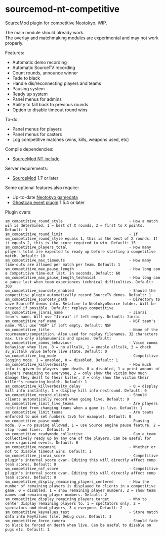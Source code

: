 sourcemod-nt-competitive
========================

SourceMod plugin for competitive Neotokyo. WIP.

The main module should already work.<br>
The overlay and matchmaking modules are experimental and may not work properly.

Features:
  - Automatic demo recording
  - Automatic SourceTV recording
  - Count rounds, announce winner
  - Fade to black
  - Handle dis/reconnecting players and teams
  - Pausing system
  - Ready up system
  - Panel menus for admins
  - Ability to fall back to previous rounds
  - Option to disable timeout round wins

To-do:
  - Panel menus for players
  - Panel menus for casters
  - Log competitive matches (wins, kills, weapons used, etc)

Compile dependencies:
  - <a target="_blank" href="https://github.com/softashell/sourcemod-nt-include">SourceMod NT include</a>

Server requirements:
  - <a target="_blank" href="http://www.sourcemod.net/downloads.php?branch=stable">SourceMod</a> 1.7 or later

Some optional features also require:
  - Up-to-date <a target="_blank" href="https://github.com/alliedmodders/sourcemod/tree/master/gamedata">Neotokyo gamedata</a>
  - <a target="_blank" href="https://github.com/softashell/nt-sourcemod-plugins">Ghostcap event plugin</a> 1.5.4 or later

Plugin cvars:
```
sm_competitive_round_style                              - How a match win is determined. 1 = best of X rounds, 2 = first to X points. Default: 1
sm_competitive_round_limit								- If sm_competitive_round_style equals 1, this is the best of X rounds. If it equals 2, this is the score required to win. Default: 15
sm_competitive_players_total							- How many players total are expected to ready up before starting a competitive match. Default: 10
sm_competitive_max_timeouts								- How many time-outs are allowed per match per team. Default: 1
sm_competitive_max_pause_length							- How long can a competitive time-out last, in seconds. Default: 60
sm_competitive_max_pause_length_technical				- How long can a pause last when team experiences technical difficulties. Default: 300
sm_competitive_sourcetv_enabled							- Should the competitive plugin automatically record SourceTV demos. Default: 1
sm_competitive_sourcetv_path							- Directory to save SourceTV demos into. Relative to NeotokyoSource folder. Will be created if possible. Default: replays_competitive
sm_competitive_jinrai_name								- Jinrai team's name. Will use "Jinrai" if left empty. Default: Jinrai
sm_competitive_nsf_name									- NSF team's name. Will use "NSF" if left empty. Default: NSF
sm_competitive_title									- Name of the tournament/competition. Also used for replay filenames. 32 characters max. Use only alphanumerics and spaces. Default:
sm_competitive_comms_behaviour							- Voice comms behaviour when live. 0 = no alltalk, 1 = enable alltalk, 2 = check sv_alltalk value before live state. Default: 0
sm_competitive_log_mode									- Competitive logging mode. 1 = enabled, 0 = disabled. Default: 1
sm_competitive_killverbosity							- How much info is given to players upon death. 0 = disabled, 1 = print amount of players remaining to everyone, 2 = only show the victim how much damage they dealt to their killer, 3 = only show the victim their killer's remaining health. Default: 1
sm_competitive_killverbosity_delay						- 0 = display kill info instantly, 1 = display kill info nextround. Default: 0
sm_competitive_record_clients							- Should clients automatically record when going live. Default: 0
sm_competitive_limit_live_teams							- Are players restricted from changing teams when a game is live. Default: 1
sm_competitive_limit_teams								- Are teams enforced to use set numbers (5v5 for example). Default: 0
sm_competitive_pause_mode								- Pausing mode. 0 = no pausing allowed, 1 = use Source engine pause feature, 2 = stop round timer.  Default: 2
sm_competitive_readymode_collective						- Can a team collectively ready up by any one of the players. Can be useful for more organized events. Default: 0
sm_competitive_nozanshi									- Whether or not to disable timeout wins. Default: 1
sm_competitive_jinrai_score								- Competitive plugin's internal score cvar. Editing this will directly affect comp team scores. Default: 0
sm_competitive_nsf_score								- Competitive plugin's internal score cvar. Editing this will directly affect comp team scores. Default: 0
sm_competitive_display_remaining_players_centered		- How the number of remaining players is displayed to clients in a competitive game. 0 = disabled, 1 = show remaining player numbers, 2 = show team names and remaining player numbers. Default: 2
sm_competitive_display_remaining_players_target  		- Who to center display remaining players to. 1 = spectators only, 2 = spectators and dead players, 3 = everyone. Default: 2
sm_competitive_keyvalues_test							- Store match data into KeyValues file. Debug cvar. Default: 1
sm_competitive_force_camera				    			- Should fade to black be forced on death when live. Can be useful to disable on pugs etc. Default: 1
```
